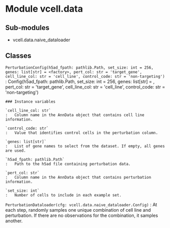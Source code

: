 Module vcell.data
=================

Sub-modules
-----------
* vcell.data.naive_dataloader

Classes
-------

`PerturbationConfig(h5ad_fpath: pathlib.Path, set_size: int = 256, genes: list[str] = <factory>, pert_col: str = 'target_gene', cell_line_col: str = 'cell_line', control_code: str = 'non-targeting')`
:   Config(h5ad_fpath: pathlib.Path, set_size: int = 256, genes: list[str] = <factory>, pert_col: str = 'target_gene', cell_line_col: str = 'cell_line', control_code: str = 'non-targeting')

    ### Instance variables

    `cell_line_col: str`
    :   Column name in the AnnData object that contains cell line information.

    `control_code: str`
    :   Value that identifies control cells in the perturbation column.

    `genes: list[str]`
    :   List of gene names to select from the dataset. If empty, all genes are used.

    `h5ad_fpath: pathlib.Path`
    :   Path to the h5ad file containing perturbation data.

    `pert_col: str`
    :   Column name in the AnnData object that contains perturbation information.

    `set_size: int`
    :   Number of cells to include in each example set.

`PerturbationDataloader(cfg: vcell.data.naive_dataloader.Config)`
:   At each step, randomly samples one unique combination of cell line and perturbation. If there are no observations for the combination, it samples another.